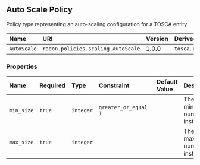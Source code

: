 ## Auto Scale Policy

Policy type representing an auto-scaling configuration for a TOSCA entity.

| Name | URI | Version | Derived From |
|:---- |:--- |:------- |:------------ |
| `AutoScale` | `radon.policies.scaling.AutoScale` | 1.0.0 | `tosca.policies.Scaling` |

### Properties

| Name | Required | Type | Constraint | Default Value | Description |
|:---- |:-------- |:---- |:---------- |:------------- |:----------- |
| `min_size` | `true` | `integer` | `greater_or_equal: 1` |   | The minimum number of instances |
| `max_size` | `true` | `integer` |   |   | The maximum number of instances |
